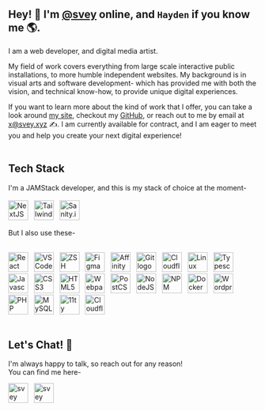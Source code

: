 ## Hey! 👋 I'm [@svey](https://svey.xyz) online, and `Hayden` if you know me 🌎.

I am a web developer, and digital media artist.

My field of work covers everything from large scale interactive public installations, to more humble independent websites. My background is in visual arts and software development- which has provided me with both the vision, and technical know-how, to provide unique digital experiences.

If you want to learn more about the kind of work that I offer, you can take a look around [my site](https://svey.xyz), checkout my [GitHub](https://github.com/svey-xyz), or reach out to me by email at [x@svey.xyz](mailto:x@svey.xyz) ✍️. I am currently available for contract, and I am eager to meet you and help you create your next digital experience!
<br><br>
## Tech Stack

I'm a JAMStack developer, and this is my stack of choice at the moment-
<br><br>
<a href="https://nextjs.org"><img src="../assets/ToolLogos/NextJS-logo.png" alt="NextJS logo" height="40px"/></a>
&nbsp;
<a href="https://tailwindcss.com/"><img src="../assets/ToolLogos/TailwindCSS-logo.png" alt="TailwindCSS logo" height="40px"/></a>
&nbsp;
<a href="https://www.sanity.io/"><img src="../assets/ToolLogos/sanity-io-logo.webp" alt="Sanity.io logo" height="40px"/></a>

But I also use these-
<br><br>

<a href="https://react.dev"><img src="../assets/ToolLogos/React-logo.png" alt="React logo" height="40px"/></a>
&nbsp;
<a href="https://code.visualstudio.com/"><img src="../assets/ToolLogos/VSCode-logo.png" alt="VSCode logo" height="40px"/></a>
&nbsp;
<a href="https://www.zsh.org/"><img src="../assets/ToolLogos/zsh-logo.jpeg" alt="ZSH logo" height="40px"/></a>
&nbsp;
<a href="https://www.figma.com"><img src="../assets/ToolLogos/figma-logo.png" alt="Figma logo" height="40px"/></a>
&nbsp;
<a href="https://affinity.serif.com/en-us/designer/"><img src="../assets/ToolLogos/affinity-designer-logo.png" alt="Affinity Designer logo" height="40px"/></a>
&nbsp;
<a href="https://git-scm.com/"><img src="../assets/ToolLogos/git-logo.png" alt="Git logo" height="40px"/></a>
&nbsp;
<a href="https://developers.cloudflare.com/"><img src="../assets/ToolLogos/cloudflare-logo.png" alt="Cloudflare logo" height="40px"/></a>
&nbsp;
<a href="https://linux.org/"><img src="../assets/ToolLogos/linux-logo.png" alt="Linux logo" height="40px"/></a>
&nbsp;
<a href="https://www.typescriptlang.org/"><img src="../assets/ToolLogos/typescript-logo.png" alt="Typescript logo" height="40px"/></a>
&nbsp;
<a href="https://developer.mozilla.org/en-US/docs/Web/JavaScript"><img src="../assets/ToolLogos/javascript-logo.png" alt="Javascript logo" height="40px"/></a>
&nbsp;
<a href="https://developer.mozilla.org/en-US/docs/Web/CSS"><img src="../assets/ToolLogos/css-logo.png" alt="CSS3 logo" height="40px"/></a>
&nbsp;
<a href="https://developer.mozilla.org/en-US/docs/Glossary/HTML5"><img src="../assets/ToolLogos/HTML5-logo.png" alt="HTML5 logo" height="40px"/></a>
&nbsp;
<a href="https://webpack.js.org/"><img src="../assets/ToolLogos/webpack-logo.png" alt="Webpack logo" height="40px"/></a>
&nbsp;
<a href="https://postcss.org/"><img src="../assets/ToolLogos/PostCSS-Logo.png" alt="PostCSS logo" height="40px"/></a>
&nbsp;
<a href="https://nodejs.org/"><img src="../assets/ToolLogos/NodeJS-logo.png" alt="NodeJS logo" height="40px"/></a>
&nbsp;
<a href="https://www.npmjs.com/"><img src="../assets/ToolLogos/NPM-logo.png" alt="NPM logo" height="40px"/></a>
&nbsp;
<a href="https://www.docker.com/"><img src="../assets/ToolLogos/Docker-logo.png" alt="Docker logo" height="40px"/></a>
&nbsp;
<a href="https://www.wordpress.org/"><img src="../assets/ToolLogos/Wordpress-logo.png" alt="Wordpress logo" height="40px"/></a>
&nbsp;
<a href="https://www.php.net/"><img src="../assets/ToolLogos/PHP-logo.png" alt="PHP logo" height="40px"/></a>
&nbsp;
<a href="https://www.mysql.com/"><img src="../assets/ToolLogos/MySQL-Logo.png" alt="MySQL logo" height="40px"/></a>
&nbsp;
<a href="https://www.11ty.dev/"><img src="../assets/ToolLogos/11ty-logo.png" alt="11ty logo" height="40px"/></a>
&nbsp;
<a href="https://workers.cloudflare.com/"><img src="../assets/ToolLogos/cloudflare-workers-logo.png" alt="Cloudflare Workers logo" height="40px"/></a>
&nbsp;
<br><br>

## Let's Chat! 🙊

I'm always happy to talk, so reach out for any reason!
<br> You can find me here-

<a href="https://svey.xyz/"><img src="../assets/ConnectLogos/xyz-clear.png" alt="svey website logo" height="40px"/></a>
&nbsp;
<a href="mailto:dev@svey.xyz"><img src="../assets/ConnectLogos/flowermail.gif" alt="svey website logo" height="40px" width="40px"/></a>
&nbsp;




<!--
**svey-xyz/svey-xyz** is a ✨ _special_ ✨ repository because its `README.md` (this file) appears on your GitHub profile.

Here are some ideas to get you started:

- 🔭 I’m currently working on ...
- 🌱 I’m currently learning ...
- 👯 I’m looking to collaborate on ...
- 🤔 I’m looking for help with ...
- 💬 Ask me about ...
- 📫 How to reach me: ...
- 😄 Pronouns: ...
- ⚡ Fun fact: ...
-->
